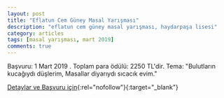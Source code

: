 ```yaml
---
layout: post
title: "Eflatun Cem Güney Masal Yarışması"
description: "eflatun cem güney masal yarışması, haydarpaşa lisesi"
category: articles
tags: [masal yarışması, mart 2019]
comments: true
---
```


Başvuru: 1 Mart 2019 . Toplam para ödülü: 2250 TL'dir.
Tema:  "Bulutların kucağıydı düşlerim,
        Masallar diyarıydı sıcacık evim."

[Detaylar ve Başvuru için](https://www.guncel-egitim.org/eflatun-cem-guney-masal-yarismasi/?utm_source=edebiyatyarismalari.com&utm_medium=affiliate&utm_campaign=cpc){:rel="nofollow"}{:target="_blank"}